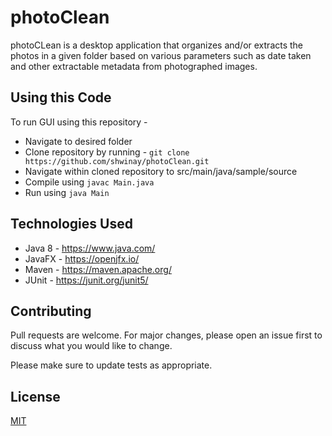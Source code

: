 # photoClean

photoCLean is a desktop application that organizes and/or extracts the photos in a given folder based on various parameters such as 
date taken and other extractable metadata from photographed images.


## Using this Code

To run GUI using this repository - 

* Navigate to desired folder
* Clone repository by running - `git clone https://github.com/shwinay/photoClean.git`
* Navigate within cloned repository to src/main/java/sample/source
* Compile using `javac Main.java`
* Run using `java Main`

## Technologies Used

* Java 8 - https://www.java.com/
* JavaFX - https://openjfx.io/
* Maven - https://maven.apache.org/
* JUnit - https://junit.org/junit5/

## Contributing
Pull requests are welcome. For major changes, please open an issue first to discuss what you would like to change.

Please make sure to update tests as appropriate.

## License
[MIT](https://choosealicense.com/licenses/mit/)

